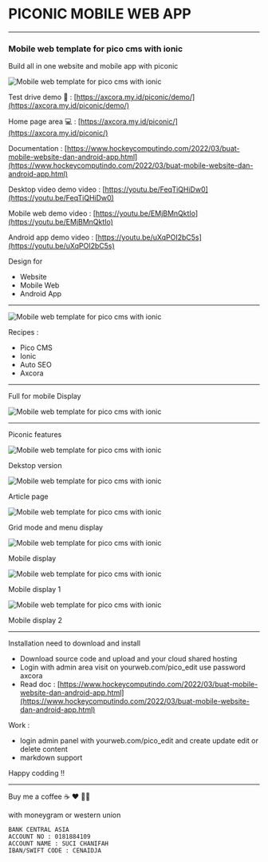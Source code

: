 # PICONIC MOBILE WEB APP

------------------------
### Mobile web template for pico cms with ionic


Build all in one website and mobile app with piconic

![Mobile web template for pico cms with ionic](https://blogger.googleusercontent.com/img/b/R29vZ2xl/AVvXsEh9QsnfsVncJqxCVjE2hwFO1ScU3tRclKt0RcNa8BF5fkFgIVx0Q9U9yEgR90Jbz7W1OnkFMqnO9fKl33TnxsUtlaEQ6Y9uOiQstIcZ4xhhSrRQH-CWS5RTPA52I5yjHeHXEZHkGviRGV-TvczekLOdZ-iBMPkB-J8_unMO3kGbndlOLTsj9kBwsrpL2w/s1920/piconic%20source%20code%20for%20built%20website%20mobilweb%20and%20android%20mobile%20application%20(2).jpg)

Test drive demo 🚀 : [https://axcora.my.id/piconic/demo/](https://axcora.my.id/piconic/demo/)

Home page area 💻 : [https://axcora.my.id/piconic/](https://axcora.my.id/piconic/)

Documentation : [https://www.hockeycomputindo.com/2022/03/buat-mobile-website-dan-android-app.html](https://www.hockeycomputindo.com/2022/03/buat-mobile-website-dan-android-app.html)

Desktop video  demo video : [https://youtu.be/FeqTiQHiDw0](https://youtu.be/FeqTiQHiDw0)

Mobile web  demo video : [https://youtu.be/EMjBMnQktIo](https://youtu.be/EMjBMnQktIo)

Android app demo video : [https://youtu.be/uXqPOI2bC5s](https://youtu.be/uXqPOI2bC5s)

Design for 
+ Website
+ Mobile Web
+ Android App


---------------------------------

![Mobile web template for pico cms with ionic](https://blogger.googleusercontent.com/img/b/R29vZ2xl/AVvXsEjpRTOsuKHHP7eCJwuPemVILwXZqwN4JmpIndNhgdgwHEBIpbEUbm186z72I6_T0X3GivtQYkRVJziWjy9U56W_YSsdDzMoNqN6nxUylLDl_R1dVXof5ddYYnZGxEyjbf14KRYk4Pm1qSxqEmXai69sbT3VYvW8HOIrbS9vJrA7VhDWF4BtogA_CU-Yew/s1920/piconic%20source%20code%20for%20built%20website%20mobilweb%20and%20android%20mobile%20application%20(3).jpg)

Recipes : 
+ Pico CMS
+ Ionic
+ Auto SEO
+ Axcora

------------------------------------------

Full for mobile Display

![Mobile web template for pico cms with ionic](https://blogger.googleusercontent.com/img/b/R29vZ2xl/AVvXsEisZ50VFevCrtzOpL6FcwiT8XwnJZVd2tE-sQmT32O5nLzfqKX0d0vq0r3TxJVSng2rbUD-QSdtjIU4fIol5j5AsVpL9Ih9t87tlkDslpG1QTpUrLH2U8rVN00gnbIF2kiLamK3l2b4QtMFNDjS-bbE8kwK6OLeT3rxCuZ2o2xkHi4K1egGZUy6TbULVQ/s1920/piconic%20source%20code%20for%20built%20website%20mobilweb%20and%20android%20mobile%20application%20(1).jpg)

--------------------------------------

Piconic features 

![Mobile web template for pico cms with ionic](https://blogger.googleusercontent.com/img/b/R29vZ2xl/AVvXsEigCS6A5L8uhnhG3YMVn1ZsqEIvRxz1e9suRAhBLw3ne6U-UbhExExawxcAf10tu43uWtjAbzSPk1rwOGnajrdzf6wsjewAJPZ6rsArV7A6KH_EDLqK5gLZZ_Qb2po3wQVhUxRIrDomO4nbEv--CXmZh5KNsZ8ZZPsZVKBbvPFoDHkol3M0Tb2K_kdeIg/s1366/Screenshot%202022-03-19%20at%2000-13-30%20Welcome%20to%20piconic%20Piconic.png)

Dekstop version

![Mobile web template for pico cms with ionic](https://blogger.googleusercontent.com/img/b/R29vZ2xl/AVvXsEj3oYuTe6RSc4ckxI3yGVWwptGgPAVsj9f8vfGgGOOlddvVEephzTZG-aZEDp3YANHoVPtzGM5h4Z1OnF2iQWTLblAvKotDXAMq_eJZKaaUeQz45Wg98VwKs-3tn3Q7NczeIowQH3puqnyxpojQsmNnvO3qH8-7bZo0Ddcud7GbaOAuN34Iypp4RaJk7A/s1366/Screenshot%202022-03-19%20at%2000-12-01%20Build%20bunlde%20android%20app%20with%20piconic%20Piconic.png)

Article page

![Mobile web template for pico cms with ionic](https://blogger.googleusercontent.com/img/b/R29vZ2xl/AVvXsEjGVIyOjUrkr7uGNMSDVSE1SlpSMKnLS81FZzFBIN1Es7ln-PcmD9PGrEiuvpW0Xd2Gq--IWkmM9Oz3bjfkBasZfCWKKM7clmGP910JRbXPiX3j32M3Z7RMVkg73AVl_2DSmbPGAu87ncxt8Wm3J-md6IZ6E4SuOGMw3iKZMOCr2YORy8GIO_xc-215-w/s1366/Screenshot%202022-03-19%20at%2000-13-10%20Modern%20design%20with%20axcorapico%20Piconic.png)

Grid mode and menu display

![Mobile web template for pico cms with ionic](https://blogger.googleusercontent.com/img/b/R29vZ2xl/AVvXsEgNDLELTgVjZwkQD7KorA-Wq-y7bdKA3JkvOnLuHE2_QY2lKDhNiGM2wVZRWOL6_zQhca-R8kcXqMcfC-BAoEEmjbh8Stm_ks4Q4uHjPJcitIEIqdxI2OeCAZ8UTiauu379peCJtEeMjwgYd1rmb-AbJGm0LeRfBUis7DIcUpVxAJBSDgiQ35yT69PRaQ/s682/Screenshot%202022-03-19%20at%2000-08-25%20Welcome%20to%20piconic%20Piconic.png)

Mobile display 

![Mobile web template for pico cms with ionic](https://blogger.googleusercontent.com/img/b/R29vZ2xl/AVvXsEg0Jg9vmEIeG7L88_12t_4u6JEbZ9asOgC5StX_G5JHSFcxXNQoQipecUhwOjdqZ2NU4BAOPFr32OoQ_lQReN8ZvWEWJi8VFUIs4U7_9O2ZufiTizF4TRb4R_cdQnuybP3s5t-b9wqfPrXA0ZP9w8hnFJUGlovp8alIHEjW0dmv_rUR7HxR1zoU_LHtnA/s666/Screenshot%202022-03-19%20at%2000-11-01%20Documentation%20Piconic.png)

Mobile display 1 

![Mobile web template for pico cms with ionic](https://blogger.googleusercontent.com/img/b/R29vZ2xl/AVvXsEhNm6WaVOLj8VA3IPeoLkglsB9zzumndojlAbVU3iwvZB4YlQezRUasm9-Mt_RziPBlWOgjn2iv3H5MnfxmgXMf9kQCDw299s85HZsSQcy6K6EFjGQ_flvOgd-p89MZqxX9-ZJhZUwHpCleNcFk0QBrEqXN3v4eztQMl8NwrEfDNAuqGR_ED86Vms_tbw/s666/Screenshot%202022-03-19%20at%2000-11-37%20Build%20bunlde%20android%20app%20with%20piconic%20Piconic.png)

Mobile display 2

------------------------------------------

Installation need to download and install
+ Download source code and upload and your cloud shared hosting
+ Login with admin area visit on yourweb.com/pico_edit use password axcora
+ Read doc : [https://www.hockeycomputindo.com/2022/03/buat-mobile-website-dan-android-app.html](https://www.hockeycomputindo.com/2022/03/buat-mobile-website-dan-android-app.html)


Work :
+ login admin panel with yourweb.com/pico_edit and create update edit or delete content
+ markdown support



Happy codding !!


---------------------------------
Buy me a coffee ☕️ ❤️ ✌🏻

with moneygram or western union

    BANK CENTRAL ASIA
    ACCOUNT NO : 0181884109
    ACCOUNT NAME : SUCI CHANIFAH
    IBAN/SWIFT CODE : CENAIDJA

